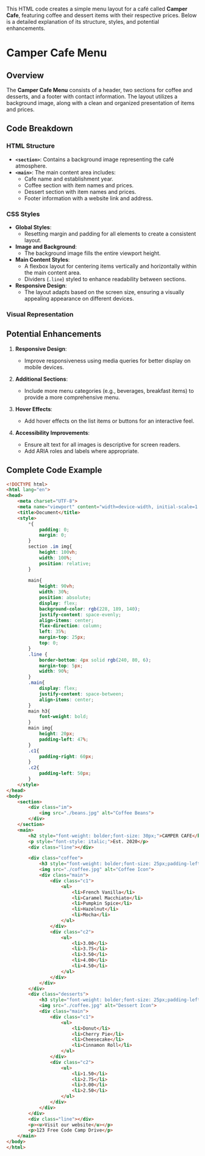 This HTML code creates a simple menu layout for a café called **Camper Cafe**, featuring coffee and dessert items with their respective prices. Below is a detailed explanation of its structure, styles, and potential enhancements.

# Camper Cafe Menu

## Overview
The **Camper Cafe Menu** consists of a header, two sections for coffee and desserts, and a footer with contact information. The layout utilizes a background image, along with a clean and organized presentation of items and prices.

## Code Breakdown

### HTML Structure
- **`<section>`**: Contains a background image representing the café atmosphere.
- **`<main>`**: The main content area includes:
  - Cafe name and establishment year.
  - Coffee section with item names and prices.
  - Dessert section with item names and prices.
  - Footer information with a website link and address.

### CSS Styles
- **Global Styles**:
  - Resetting margin and padding for all elements to create a consistent layout.
- **Image and Background**:
  - The background image fills the entire viewport height.
- **Main Content Styles**:
  - A flexbox layout for centering items vertically and horizontally within the main content area.
  - Dividers (`.line`) styled to enhance readability between sections.
- **Responsive Design**:
  - The layout adapts based on the screen size, ensuring a visually appealing appearance on different devices.

### Visual Representation


## Potential Enhancements
1. **Responsive Design**:
   - Improve responsiveness using media queries for better display on mobile devices.
   
2. **Additional Sections**:
   - Include more menu categories (e.g., beverages, breakfast items) to provide a more comprehensive menu.
   
3. **Hover Effects**:
   - Add hover effects on the list items or buttons for an interactive feel.
   
4. **Accessibility Improvements**:
   - Ensure alt text for all images is descriptive for screen readers.
   - Add ARIA roles and labels where appropriate.

## Complete Code Example
```html
<!DOCTYPE html>
<html lang="en">
<head>
    <meta charset="UTF-8">
    <meta name="viewport" content="width=device-width, initial-scale=1.0">
    <title>Document</title>
    <style>
        *{
            padding: 0;
            margin: 0;
        }
        section .im img{
            height: 100vh;
            width: 100%;
            position: relative;
        }
        
        main{
            height: 90vh;
            width: 30%;
            position: absolute;
            display: flex;
            background-color: rgb(228, 189, 140);
            justify-content: space-evenly;
            align-items: center;
            flex-direction: column;
            left: 35%;
            margin-top: 25px;
            top: 0;
        }
        .line {
            border-bottom: 4px solid rgb(240, 80, 6);
            margin-top: 5px;
            width: 90%;
        }
        .main{
            display: flex;
            justify-content: space-between;
            align-items: center;
        }
        main h3{
            font-weight: bold;
        }
        main img{
            height: 20px;
            padding-left: 47%;
        }
        .c1{
            padding-right: 60px;
        }
        .c2{
            padding-left: 50px;
        }
    </style>
</head>
<body>
    <section>
        <div class="im">
            <img src="./beans.jpg" alt="Coffee Beans">
        </div>
    </section>
    <main>
        <h2 style="font-weight: bolder;font-size: 30px;">CAMPER CAFE</h2>
        <p style="font-style: italic;">Est. 2020</p>
        <div class="line"></div>

        <div class="coffee">
            <h3 style="font-weight: bolder;font-size: 25px;padding-left: 99px;">Coffee</h3>
            <img src="./coffee.jpg" alt="Coffee Icon">
            <div class="main">
                <div class="c1">
                    <ul>
                        <li>French Vanilla</li>
                        <li>Caramel Macchiato</li>
                        <li>Pumpkin Spice</li>
                        <li>Hazelnut</li>
                        <li>Mocha</li>
                    </ul>
                </div>
                <div class="c2">
                    <ul>
                        <li>3.00</li>
                        <li>3.75</li>
                        <li>3.50</li>
                        <li>4.00</li>
                        <li>4.50</li>
                    </ul>
                </div>
            </div>
        </div>
        <div class="desserts">
            <h3 style="font-weight: bolder;font-size: 25px;padding-left: 77px;">Desserts</h3>
            <img src="./coffee.jpg" alt="Dessert Icon">
            <div class="main">
                <div class="c1">
                    <ul>
                        <li>Donut</li>
                        <li>Cherry Pie</li>
                        <li>Cheesecake</li>
                        <li>Cinnamon Roll</li>
                    </ul>
                </div>
                <div class="c2">
                    <ul>
                        <li>1.50</li>
                        <li>2.75</li>
                        <li>3.00</li>
                        <li>2.50</li>
                    </ul>
                </div>
            </div>
        </div>
        <div class="line"></div>
        <p><u>Visit our website</u></p>
        <p>123 Free Code Camp Drive</p>
    </main>
</body>
</html>
```
